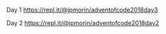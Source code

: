 Day 1 https://repl.it/@jpmorin/adventofcode2018day3

Day 2 https://repl.it/@jpmorin/adventofcode2018day2
